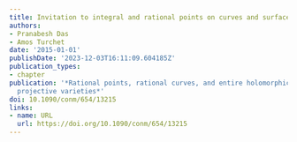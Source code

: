 ```yaml
---
title: Invitation to integral and rational points on curves and surfaces
authors:
- Pranabesh Das
- Amos Turchet
date: '2015-01-01'
publishDate: '2023-12-03T16:11:09.604185Z'
publication_types:
- chapter
publication: '*Rational points, rational curves, and entire holomorphic curves on
  projective varieties*'
doi: 10.1090/conm/654/13215
links:
- name: URL
  url: https://doi.org/10.1090/conm/654/13215
---
```

